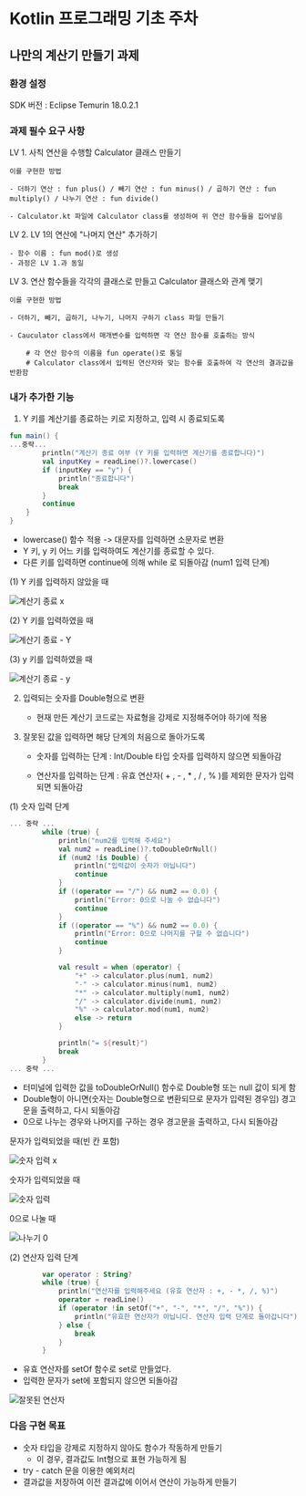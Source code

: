 Kotlin 프로그래밍 기초 주차
===============================
나만의 계산기 만들기 과제
------------------------------ 
### 환경 설정



SDK 버전 : Eclipse Temurin 18.0.2.1

### 과제 필수 요구 사항


LV 1.
사칙 연산을 수행할 Calculator 클래스 만들기

    이를 구현한 방법    

    - 더하기 연산 : fun plus() / 빼기 연산 : fun minus() / 곱하기 연산 : fun multiply() / 나누기 연산 : fun divide()

    - Calculator.kt 파일에 Calculator class를 생성하여 위 연산 함수들을 집어넣음



LV 2.
LV 1의 연산에 "나머지 연산" 추가하기

    - 함수 이름 : fun mod()로 생성
    - 과정은 LV 1.과 동일
LV 3.
연산 함수들을 각각의 클래스로 만들고 Calculator 클래스와 관계 맺기

    이를 구현한 방법
    
    - 더하기, 빼기, 곱하기, 나누기, 나머지 구하기 class 파일 만들기

    - Cauculator class에서 매개변수를 입력하면 각 연산 함수를 호출하는 방식
        
        # 각 연산 함수의 이름을 fun operate()로 통일
        # Calculator class에서 입력된 연산자와 맞는 함수를 호출하여 각 연산의 결과값을 반환함



### 내가 추가한 기능

1. Y 키를 계산기를 종료하는 키로 지정하고, 입력 시 종료되도록



```kotlin
fun main() {
...중략...
        println("계산기 종료 여부 (Y 키를 입력하면 계산기를 종료합니다)")
        val inputKey = readLine()?.lowercase()
        if (inputKey == "y") {
            println("종료합니다")
            break
        }
        continue
    }
}
```

- lowercase() 함수 적용 -> 대문자를 입력하면 소문자로 변환
- Y 키, y 키 어느 키를 입력하여도 계산기를 종료할 수 있다.
- 다른 키를 입력하면 continue에 의해 while 로 되돌아감 (num1 입력 단계)

(1) Y 키를 입력하지 않았을 때

![계산기 종료 x](https://github.com/jsun1109/CalculatorTask/assets/161568081/6ca3369c-5717-4996-b1e0-991a0e312846)

(2) Y 키를 입력하였을 때

![계산기 종료 - Y](https://github.com/jsun1109/CalculatorTask/assets/161568081/d8162e86-d1ce-4aa8-84a9-3ce6cbd42028)

(3) y 키를 입력하였을 때

![계산기 종료 - y](https://github.com/jsun1109/CalculatorTask/assets/161568081/c70b9ece-87bb-4153-bba3-fad30de611d0)

2. 입력되는 숫자를 Double형으로 변환


    - 현재 만든 계산기 코드로는 자료형을 강제로 지정해주어야 하기에 적용


3. 잘못된 값을 입력하면 해당 단계의 처음으로 돌아가도록


    - 숫자를 입력하는 단계 : Int/Double 타입 숫자를 입력하지 않으면 되돌아감

    - 연산자를 입력하는 단계 : 유효 연산자( + , - , * , / , % )를 제외한 문자가 입력되면 되돌아감

(1) 숫자 입력 단계

```kotlin
... 중략 ...      
        while (true) {
            println("num2를 입력해 주세요")
            val num2 = readLine()?.toDoubleOrNull()
            if (num2 !is Double) {
                println("입력값이 숫자가 아닙니다")
                continue
            }
            if ((operator == "/") && num2 == 0.0) {
                println("Error: 0으로 나눌 수 없습니다")
                continue
            }
            if ((operator == "%") && num2 == 0.0) {
                println("Error: 0으로 나머지를 구할 수 없습니다")
                continue
            }

            val result = when (operator) {
                "+" -> calculator.plus(num1, num2)
                "-" -> calculator.minus(num1, num2)
                "*" -> calculator.multiply(num1, num2)
                "/" -> calculator.divide(num1, num2)
                "%" -> calculator.mod(num1, num2)
                else -> return
            }

            println("= ${result}")
            break
        }
... 중략 ...

```
- 터미널에 입력한 값을 toDoubleOrNull() 함수로 Double형 또는 null 값이 되게 함 
- Double형이 아니면(숫자는 Double형으로 변환되므로 문자가 입력된 경우임) 경고문을 출력하고, 다시 되돌아감
- 0으로 나누는 경우와 나머지를 구하는 경우 경고문을 출력하고, 다시 되돌아감 


문자가 입력되었을 때(빈 칸 포함)

![숫자 입력 x](https://github.com/jsun1109/CalculatorTask/assets/161568081/6a443627-e266-46ee-b87c-c30e34f18e41)

숫자가 입력되었을 때

![숫자 입력](https://github.com/jsun1109/CalculatorTask/assets/161568081/4d6d8388-f1ef-405b-839a-48451882f47b)

0으로 나눌 때

![나누기 0](https://github.com/jsun1109/CalculatorTask/assets/161568081/e4ff479b-a965-41fe-97b1-faf2111602b3)

(2) 연산자 입력 단계

```kotlin
        var operator : String?
        while (true) {
            println("연산자를 입력해주세요 (유효 연산자 : +, - *, /, %)")
            operator = readLine()
            if (operator !in setOf("+", "-", "*", "/", "%")) {
                println("유효한 연산자가 아닙니다. 연산자 입력 단계로 돌아갑니다")
            } else {
                break
            }
        }
```

- 유효 연산자를 setOf 함수로 set로 만들었다.
- 입력한 문자가 set에 포함되지 않으면 되돌아감

![잘못된 연산자](https://github.com/jsun1109/CalculatorTask/assets/161568081/18a46819-d5fa-4d90-aad7-e3fe77be5025)

### 다음 구현 목표

- 숫자 타입을 강제로 지정하지 않아도 함수가 작동하게 만들기
  - 이 경우, 결과값도 Int형으로 표현 가능하게 됨
- try - catch 문을 이용한 예외처리
- 결과값을 저장하여 이전 결과값에 이어서 연산이 가능하게 만들기